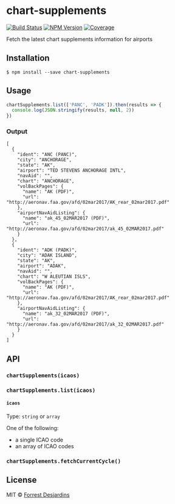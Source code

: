 # chart-supplements

[![Build Status][travis-image]][travis-url]
[![NPM Version][npm-image]][npm-url]
[![Coverage][coveralls-image]][coveralls-url]

Fetch the latest chart supplements information for airports

## Installation

```
$ npm install --save chart-supplements
```

## Usage

```js
chartSupplements.list(['PANC', 'PADK']).then(results => {
  console.log(JSON.stringify(results, null, 2))
})
```

### Output

```
[
  {
    "ident": "ANC (PANC)",
    "city": "ANCHORAGE",
    "state": "AK",
    "airport": "TED STEVENS ANCHORAGE INTL",
    "navAid": "",
    "chart": "ANCHORAGE",
    "volBackPages": {
      "name": "AK (PDF)",
      "url": "http://aeronav.faa.gov/afd/02mar2017/AK_rear_02mar2017.pdf"
    },
    "airportNavAidListing": {
      "name": "ak_45_02MAR2017 (PDF)",
      "url": "http://aeronav.faa.gov/afd/02mar2017/ak_45_02MAR2017.pdf"
    }
  },
  {
    "ident": "ADK (PADK)",
    "city": "ADAK ISLAND",
    "state": "AK",
    "airport": "ADAK",
    "navAid": "",
    "chart": "W ALEUTIAN ISLS",
    "volBackPages": {
      "name": "AK (PDF)",
      "url": "http://aeronav.faa.gov/afd/02mar2017/AK_rear_02mar2017.pdf"
    },
    "airportNavAidListing": {
      "name": "ak_32_02MAR2017 (PDF)",
      "url": "http://aeronav.faa.gov/afd/02mar2017/ak_32_02MAR2017.pdf"
    }
  }
]
```

## API

### `chartSupplements(icaos)`
### `chartSupplements.list(icaos)`

#### `icaos`

Type: `string` or `array`

One of the following:
- a single ICAO code
- an array of ICAO codes

### `chartSupplements.fetchCurrentCycle()`

## License

MIT © [Forrest Desjardins](https://github.com/fdesjardins)

[npm-url]: https://www.npmjs.com/package/chart-supplements
[npm-image]: https://img.shields.io/npm/v/chart-supplements.svg?style=flat
[travis-url]: https://travis-ci.org/fdesjardins/chart-supplements
[travis-image]: https://img.shields.io/travis/fdesjardins/chart-supplements.svg?style=flat
[coveralls-url]: https://coveralls.io/r/fdesjardins/chart-supplements
[coveralls-image]: https://img.shields.io/coveralls/fdesjardins/chart-supplements.svg?style=flat
